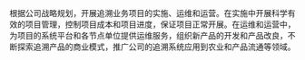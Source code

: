 

根据公司战略规划，开展追溯业务项目的实施、运维和运营。在实施中开展科学有效的项目管理，控制项目成本和项目进度，保证项目正常开展。在运维和运营中，为项目的系统平台和各节点单位提供运维服务，组织新产品的开发和产品改良，不断探索追溯产品的商业模式，推广公司的追溯系统应用到农业和产品流通等领域。
<!--stackedit_data:
eyJoaXN0b3J5IjpbLTE3ODQwNDEyNzIsLTE4Njc5OTU2ODIsNz
MwOTk4MTE2XX0=
-->